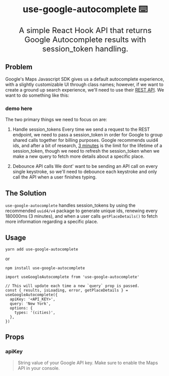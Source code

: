 <h1 align="center">
  use-google-autocomplete ⌨️
</h1>
<p align="center" style="font-size: 1.5rem;">
  A simple React Hook API that returns Google Autocomplete results with session_token handling. 
</p>

## Problem

Google's Maps Javascript SDK gives us a default autocomplete experience, with a slightly customizable UI through class names; however, if we want to create a ground up search experience, we'll need to use their [REST API](https://developers.google.com/places/web-service/autocomplete). We want to do something like this:

### demo here

The two primary things we need to focus on are:

1. Handle session_tokens
   Every time we send a request to the REST endpoint, we need to pass a session_token in order for Google to group
   shared calls together for billing purposes. Google recommends uuid4 ids, and after a bit of research, [3 minutes](https://stackoverflow.com/questions/50398801/how-long-do-the-new-places-api-session-tokens-last/50452233#50452233) is the limit for the lifetime of a session_token, though we need to refresh the session_token when we make a new query to fetch more details about a specific place.

2. Debounce API calls
   We dont' want to be sending an API call on every single keystroke, so we'll need to debounce each
   keystroke and only call the API when a user finishes typing.

## The Solution

`use-google-autocomplete` handles session_tokens by using the recommended `uuid4/v4` package to
generate unique ids, renewing every 180000ms (3 minutes), and when a user calls `getPlaceDetails()` to fetch more information regarding a specific place.

## Usage

```
yarn add use-google-autocomplete
```

or

```
npm install use-google-autocomplete
```

```
import useGoogleAutocomplete from 'use-google-autocomplete'

// This will update each time a new `query` prop is passed.
const { results, isLoading, error, getPlaceDetails } = useGoogleAutocomplete({
  apiKey: '<API_KEY>',
  query: 'New York',
  options: {
    types: '(cities)',
  },
})

```

## Props

### apiKey

> String value of your Google API key. Make sure to enable the Maps API in your console.
